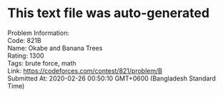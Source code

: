 # This text file was auto-generated  
  
Problem Information:  
Code: 821B  
Name: Okabe and Banana Trees  
Rating: 1300  
Tags: brute force, math  
Link: https://codeforces.com/contest/821/problem/B  
Submitted At: 2020-02-26 00:50:10 GMT+0600 (Bangladesh Standard Time)  
